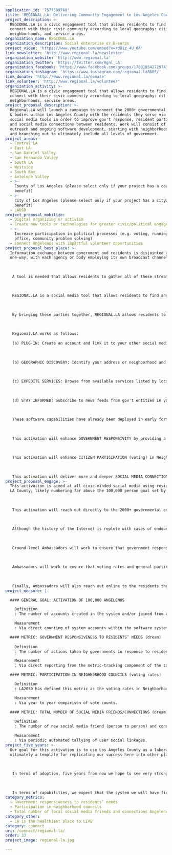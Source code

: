 ```yaml
---
application_id: '7577589768'
title: 'REGIONAL.LA: Delivering Community Engagement to Los Angeles County'
project_description: >-
  REGIONAL.LA is a civic engagement tool that allows residents to find and
  connect with their civic community according to local geography: cities,
  neighborhoods, and service areas.
organization_name: REGIONAL.LA
organization_description: Social enterprise or B-corps
project_video: 'https://www.youtube.com/embed?v=rdB1z_4U_0A'
link_newsletter: 'http://www.regional.la/newsletter'
organization_website: 'http://www.regional.la'
organization_twitter: 'https://twitter.com/Rgnl_LA'
organization_facebook: 'https://www.facebook.com/groups/178918542729747'
organization_instagram: 'https://www.instagram.com/regional.la8605/'
link_donate: 'http://www.regional.la/donate'
link_volunteer: 'http://www.regional.la/volunteer'
organization_activity: >-
  REGIONAL.LA is a civic engagement tool that allows residents to find and
  connect with their civic community according to local geography: cities,
  neighborhoods, service areas.
project_proposal_description: >-
  Regional.LA will launch a campaign to connect the 2000+ governmental agencies
  & bodies within Los Angeles County with the residents they serve via tailored
  social media tools in order to improve gov't response, resident participation,
  and social media connections between residents. Work will consist of in-person
  outreach and ongoing software development, starting with neighborhood councils
  and branching out to ultimately include all levels of government.
project_areas:
  - Central LA
  - East LA
  - San Gabriel Valley
  - San Fernando Valley
  - South LA
  - Westside
  - South Bay
  - Antelope Valley
  - >-
    County of Los Angeles (please select only if your project has a countywide
    benefit)
  - >-
    City of Los Angeles (please select only if your project has a citywide
    benefit)
  - LAUSD
project_proposal_mobilize:
  - Digital organizing or activism
  - Create new tools or technologies for greater civic/political engagement
  - >-
    Increase participation in political processes (e.g. voting, running for
    office, community problem solving)
  - Connect Angelenos with impactful volunteer opportunities
project_proposal_best_place: >-
  Information exchange between government and residents is disjointed and
  one-way, with each agency or body employing its own broadcast channel.
   
   
   
   A tool is needed that allows residents to gather all of these streams into a single flow and also to add their own voice in the dialogue.
   
   
   
   REGIONAL.LA is a social media tool that allows residents to find and connect with their civic community according to local geography: cities, neighborhoods, service areas.
   
   
   
   By bringing these parties together, REGIONAL.LA allows residents to obtain better response from their local governments, participate more meaningfully in their neighborhood councils and other bodies, and form more & deeper social media connections with other residents through shared participation.
   
   
   
   Regional.LA works as follows:
   
   (a) PLUG-IN: Create an account and link it to your other social media so that you may consume the experience in your preferred environment (Regional.LA means to work with other social media platforms rather than compete).
   
   
   
   (b) GEOGRAPHIC DISCOVERY: Identify your address or neighborhood and be presented with a list of gov't agencies & bodies operating in your area (this is accomplished by analyzing intersections between your area and the service areas of the gov't entities).
   
   
   
   (c) EXPEDITE SERVICES: Browse from available services listed by local gov't entities and submit any requested info that would expedite these services (Gov't can serve you better if they know you better). This can apply to utility initiation, emergency response, volunteer opportunities, etc. 
   
   
   
   (d) STAY INFORMED: Subscribe to news feeds from gov't entities in your area.
   
   
   
   These software capabilities have already been deployed in early form in select pilot areas, and over the course of the grant life cycle deployment will be expanded ultimately throughout all of Los Angeles County. In addition, deployment will be accompanied by a robust "ground game" of local ambassadors, drawn from local communities, and funded to actively promote adoption of the platform in their areas.
   
   
   
   This activation will enhance GOVERNMENT RESPONSIVITY by providing a venue for direct citizen/government connection: residents can discover and make themselves known to their local government agencies, facilitating better interactions. Furthermore, governments can post surveys & questionnaires and also advertise volunteer opportunities and services --residents can respond & register online to enhance government response.
   
   
   
   This activation will enhance CITIZEN PARTICIPATION (voting) in Neighborhood Councils by providing (a) a means for the Councils to have a higher profile amongst residents and deliver more value to residents, and (b) a means for Councils to actively advertise and facilitate voting opportunities.
   
   
   
   This activation will deliver more and deeper SOCIAL MEDIA CONNECTIONS among residents by providing new ways for them to participate together in activities of common interest, thus promoting direct residents-2-residents discovery.
project_proposal_engage: >-
  This activation is aimed at all civic-minded social media using residents in
  LA County, likely numbering far above the 100,000 person goal set by LA2050.
   
   
   
   This activation will reach out directly to the 2000+ governmental entities operating in LA County (starting with Neighborhood Councils and moving "up" from there) and utilize these entities as a vector to reach as many of the 10 million+ residents of LA County as possible. 
   
   
   
   Although the history of the Internet is replete with cases of endeavors that enjoyed instant success from viral adoption with no marketing required, this activation makes no such assumptions and instead includes a strong "ground-game" based upon in-person action at the Neighborhood Council level. 
   
   
   
   Ground-level Ambassadors will work to ensure that government responsivity to residents' needs is being positively impacted by dialoging with gov't agencies to discover their needs and assisting them in utilizing the tool for best effect. 
   
   
   
   Ambassadors will work to ensure that voting rates and general participation in Neighborhood Councils is positively impacted by similarly interfacing with Council Boards to understand needs and share best practices culled from other Councils. 
   
   
   
   Finally, Ambassadors will also reach out online to the residents themselves via online forums in order to monitor and understand how the tool is being adopted by individuals, and make recommendations back to Management towards improving end-user experiences.
project_measure: |-

  #### GENERAL GOAL: ACTIVATION OF 100,000 ANGELENOS

    Definition
    : The number of accounts created in the system and/or joined from other social media accounts into the system. 

    Measurement
    : Via direct counting of system accounts within the software system.

  #### METRIC: GOVERNMENT RESPONSIVENESS TO RESIDENTS’ NEEDS (dream)
   
    Definition
    : The number of actions taken by governments in response to resident requests made through the software system (acknowledgement of request, followup activities, final resolution, etc).

    Measurement
    : Via direct reporting from the metric-tracking component of the software system.

  #### METRIC: PARTICIPATION IN NEIGHBORHOOD COUNCILS (voting rates)

    Definition
    : LA2050 has defined this metric as the voting rates in Neighborhood Councils.

    Measurement
    : Via year to year comparison of vote counts.

  #### METRIC: TOTAL NUMBER OF SOCIAL MEDIA FRIENDS/CONNECTIONS (dream)
   
    Definition
    : The number of new social media friend (person to person) and connection (person to group) links made via the system. 

    Measurement
    : Via periodic automated tallying of user social linkages.
project_five_years: >-
  Our goal for this activation is to use Los Angeles County as a laboratory and
  ultimately a template for replicating our success here into other places. 
   
   
   
   In terms of adoption, five years from now we hope to see very strong adoption in Los Angeles County as well as numerous other regions, with the number of residents using the tool being equivalent to those presently utilizing generic social media for civic engagement (defined as social media users who are members of one or more neighborhood-themed interest groups). 
   
   
   
   In terms of capabilities, we expect that the system we will have five years from now will have evolved greatly from what we initially launch, with that evolution being strongly informed by feedback from our user base of residents and governments.
category_metrics:
  - Government responsiveness to residents’ needs
  - Participation in neighborhood councils
  - Total number of local social media friends and connections Angelenos have
category_other:
  - LA is the healthiest place to LIVE
category: connect
uri: /connect/regional-la/
order: 33
project_image: regional-la.jpg

---
```

